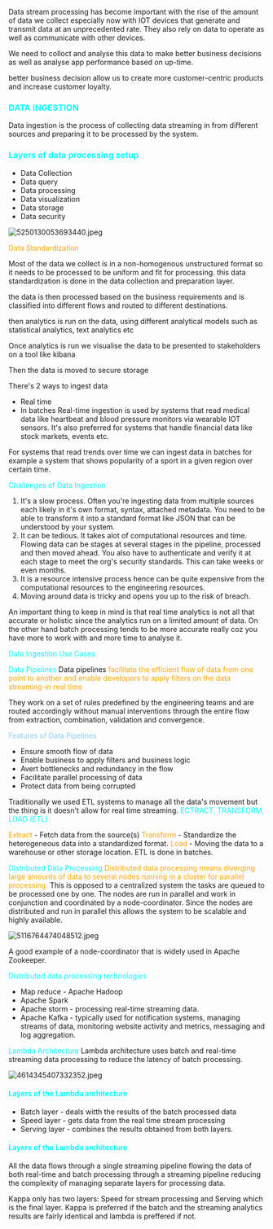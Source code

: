 Data stream processing has become important with the rise of the amount of data we collect especially now with IOT devices that generate and transmit data at an unprecedented rate. They also rely on data to operate as well as communicate with other devices.

We need to colloct and analyse this data to make better business decisions as well as analyse app performance based on up-time.

better business decision allow us to create more customer-centric products and increase customer loyalty.

### <font color="aqua">DATA INGESTION</font>
Data ingestion is the process of collecting data streaming in from different sources and preparing it to be processed by the system.

### <font color="aqua">Layers of data processing setup</font>
- Data Collection
- Data 	query 
- Data processing
- Data visualization
- Data storage
- Data security



![5250130053693440.jpeg](:/a72de9ddd9a1418d9661fd591836a26f)

<font color="orange">Data Standardization</font>

Most of the data we collect is in a non-homogenous unstructured format so it needs to be processed to be uniform and fit for processing. this data standardization is done in the data collection and preparation layer.

the data is then processed based on the business requirements and is classified into different flows and routed to different destinations.

then analytics is run on the data, using different analytical models such as statistical analytics, text analytics etc

Once analytics is run we visualise the data to be presented to stakeholders on a tool like kibana

Then the data is moved to secure storage 

There's 2 ways to ingest data
- Real time 
- In batches
Real-time ingestion is used by systems that read medical data like heartbeat and blood pressure monitors via wearable IOT sensors.
It's also preferred for systems that handle financial data like stock markets, events etc.

For systems that read trends over time we can ingest data in batches for example a system that shows popularity of a sport in a given region over certain time.

<font color="aqua">Challenges of Data Ingestion</font>
1. It's a slow process. Often you're ingesting data from multiple sources each likely in it's own format, syntax, attached metadata. You need to be able to transform it into a standard format like JSON that can be understood by your system.
2. It can be tedious. It takes alot of computational resources and time. Flowing data can be stages at several stages in the pipeline, processed and then moved ahead. You also have to authenticate and verify it at each stage to meet the org's security standards. This can take weeks or even months.
3. It is a resource intensive process hence can be quite expensive from the computational resources to the engineering resources.
4. Moving around data is tricky and opens you up to the risk of breach.

An important thing to keep in mind is that real time analytics is not all that accurate or holistic since the analytics run on a limited amount of data. On the other hand batch processing tends to be more accurate really coz you have more to work with and more time to analyse it.


<font color="aqua">Data Ingestion Use Cases</font>
 
 <font color="aqua">Data Pipelines</font>
Data pipelines <font color="orange">facilitate the efficient flow of data from one point to another and enable developers to apply filters on the data streaming-in real time </font> 

They work on a set of rules predefined by the engineering teams and are routed accordingly without manual interventions through the entire flow from extraction, combination, validation and convergence.



 <font color="#89CFF0">Features of Data Pipelines</font>
 - Ensure smooth flow of data 
 - Enable business to apply filters and business logic
 - Avert bottlenecks and redundancy in the flow
 - Facilitate parallel processing of data
 - Protect data from being corrupted

Traditionally we used ETL systems to manage all the data's movement but the thing is it doesn't allow for real time streaming. 
<font color="aqua">ECTRACT, TRANSFORM, LOAD (ETL)</font>

<font color="orange">Extract</font> - Fetch data from the source(s)
<font color="orange">Transform</font> -  Standardize the heterogeneous data into a standardized format.
<font color="orange">Load</font> - Moving the data to a warehouse or other storage location.
ETL is done in batches. 

<font color="aqua">Distributed Data Processing</font>
<font color="orange">Distributed data processing means diverging large amounts of data to several nodes running in a  cluster for parallel processing. </font>
This is opposed to a centralized system the tasks are queued to be processed one by one.
The nodes are run in parallel and work in conjunction and coordinated by a node-coordinator.
Since the nodes are distributed and run in parallel this allows the system to be scalable and highly available. 


![5116764474048512.jpeg](:/8bb73334e03e48b5a253dd6a6b0af26b)

A good example of a node-coordinator that is widely used in Apache Zookeeper.

<font color="aqua">Distributed data processing technologies</font>
- Map reduce - Apache Hadoop 
- Apache Spark 
- Apache storm  - processing real-time streaming data.
- Apache Kafka - typically used for notification systems, managing streams of data, monitoring website activity and metrics, messaging and log aggregation. 

<font color="aqua">Lambda Architecture</font>
Lambda architecture uses batch and real-time streaming data processing to reduce the latency of batch processing.


![4614345407332352.jpeg](:/f8df09a51c9e400184f13ff74f46c38f)


#### <font color="aqua">Layers of the Lambda architecture</font>
- Batch layer - deals witth the results of the batch processed data 
- Speed layer - gets data from the real time stream processing 
- Serving layer - combines the results obtained from both layers.

#### <font color="aqua">Layers of the Lambda architecture</font>
All the data flows through a single streaming pipeline flowing the data of both real-time and batch processing through a streaming pipeline reducing the complexity of managing separate layers for processing data. 

Kappa only has two layers: Speed for stream processing and Serving which is the final layer. 
Kappa is preferred if the batch and the streaming analytics results are fairly identical and lambda is preffered if not. 


<font color="orange"></font>